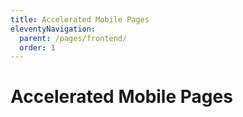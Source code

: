 ```yaml
---
title: Accelerated Mobile Pages
eleventyNavigation:
  parent: /pages/frontend/
  order: 1
---
```


# Accelerated Mobile Pages
